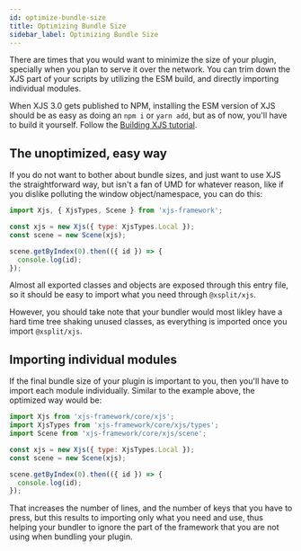 ```yaml
---
id: optimize-bundle-size
title: Optimizing Bundle Size
sidebar_label: Optimizing Bundle Size
---
```


There are times that you would want to minimize the size of your plugin, specially when you plan to serve it over the network. You can trim down the XJS part of your scripts by utilizing the ESM build, and directly importing individual modules.

When XJS 3.0 gets published to NPM, installing the ESM version of XJS should be as easy as doing an `npm i` or `yarn add`, but as of now, you'll have to build it yourself. Follow the [Building XJS tutorial](quick-start.md#building-xjs).

## The unoptimized, easy way

If you do not want to bother about bundle sizes, and just want to use XJS the straightforward way, but isn't a fan of UMD for whatever reason, like if you dislike polluting the window object/namespace, you can do this:

```javascript
import Xjs, { XjsTypes, Scene } from 'xjs-framework';

const xjs = new Xjs({ type: XjsTypes.Local });
const scene = new Scene(xjs);

scene.getByIndex(0).then(({ id }) => {
  console.log(id);
});

```

Almost all exported classes and objects are exposed through this entry file, so it should be easy to import what you need through `@xsplit/xjs`. 

However, you should take note that your bundler would most likley have a hard time tree shaking unused classes, as everything is imported once you import `@xsplit/xjs`.

## Importing individual modules

If the final bundle size of your plugin is important to you, then you'll have to import each module individually. Similar to the example above, the optimized way would be:

```javascript
import Xjs from 'xjs-framework/core/xjs';
import XjsTypes from 'xjs-framework/core/xjs/types';
import Scene from 'xjs-framework/core/xjs/scene';

const xjs = new Xjs({ type: XjsTypes.Local });
const scene = new Scene(xjs);

scene.getByIndex(0).then(({ id }) => {
  console.log(id);
});
```

That increases the number of lines, and the number of keys that you have to press, but this results to importing only what you need and use, thus helping your bundler to ignore the part of the framework that you are not using when bundling your plugin.
